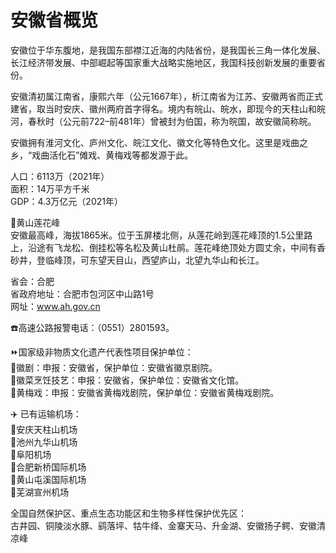 # 安徽省概览  

安徽位于华东腹地，是我国东部襟江近海的内陆省份，是我国长三角一体化发展、长江经济带发展、中部崛起等国家重大战略实施地区，我国科技创新发展的重要省份。  

安徽清初属江南省，康熙六年（公元1667年），析江南省为江苏、安徽两省而正式建省，取当时安庆、徽州两府首字得名。境内有皖山、皖水，即现今的天柱山和皖河，春秋时（公元前722–前481年）曾被封为伯国，称为皖国，故安徽简称皖。  

安徽拥有淮河文化、庐州文化、皖江文化、徽文化等特色文化。这里是戏曲之乡，“戏曲活化石”傩戏、黄梅戏等都发源于此。  

人口：6113万（2021年）  
面积：14万平方千米  
GDP：4.3万亿元（2021年）  

🌋黄山莲花峰  
安徽最高峰，海拔1865米。位于玉屏楼北侧，从莲花岭到莲花峰顶的1.5公里路上，沿途有飞龙松、倒挂松等名松及黄山杜鹃。莲花峰绝顶处方圆丈余，中间有香砂井，登临峰顶，可东望天目山，西望庐山，北望九华山和长江。  

省会：合肥  
省政府地址：合肥市包河区中山路1号  
网址：<a href="http://www.ah.gov.cn" target="_blank">www.ah.gov.cn</a>  

☎️高速公路报警电话：（0551）2801593。  

⏩国家级非物质文化遗产代表性项目保护单位：  
🔸徽剧：申报：安徽省，保护单位：安徽省徽京剧院。  
🔸徽菜烹饪技艺：申报：安徽省，保护单位：安徽省文化馆。  
🔸黄梅戏：申报：安徽省黄梅戏剧院，保护单位：安徽省黄梅戏剧院。  

✈️ 已有运输机场：  
🔸安庆天柱山机场  
🔸池州九华山机场  
🔸阜阳机场  
🔸合肥新桥国际机场  
🔸黄山屯溪国际机场  
🔸芜湖宣州机场  

全国自然保护区、重点生态功能区和生物多样性保护优先区：  
古井园、铜陵淡水豚、鹞落坪、牯牛绛、金寨天马、升金湖、安徽扬子鳄、安徽清凉峰  

